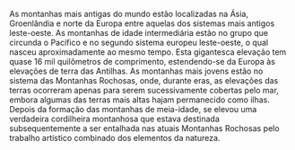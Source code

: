 ﻿As montanhas mais antigas do mundo estão localizadas na Ásia, Groenlândia e norte da Europa entre aquelas dos sistemas mais antigos leste-oeste. As montanhas de idade intermediária estão no grupo que circunda o Pacífico e no segundo sistema europeu leste-oeste, o qual nasceu aproximadamente ao mesmo tempo. Esta gigantesca elevação tem quase 16 mil quilômetros de comprimento, estendendo-se da Europa às elevações de terra das Antilhas. As montanhas mais jovens estão no sistema das Montanhas Rochosas, onde, durante eras, as elevações das terras ocorreram apenas para serem sucessivamente cobertas pelo mar, embora algumas das terras mais altas hajam permanecido como ilhas. Depois da formação das montanhas de meia-idade, se elevou uma verdadeira cordilheira montanhosa que estava destinada subsequentemente a ser entalhada nas atuais Montanhas Rochosas pelo trabalho artístico combinado dos elementos da natureza.